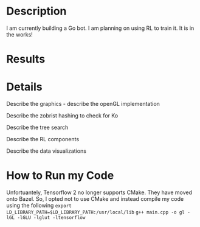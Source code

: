 # Description
I am currently building a Go bot. I am planning on using RL to train it. It is in the works!

# Results

# Details
Describe the graphics - describe the openGL implementation

Describe the zobrist hashing to check for Ko

Describe the tree search 

Describe the RL components 

Describe the data visualizations

# How to Run my Code
Unfortuantely, Tensorflow 2 no longer supports CMake. They have moved onto Bazel. So, I opted not to use CMake and instead compile my code using the following
```export LD_LIBRARY_PATH=$LD_LIBRARY_PATH:/usr/local/lib```
```g++ main.cpp -o gl -lGL -lGLU -lglut -ltensorflow```
